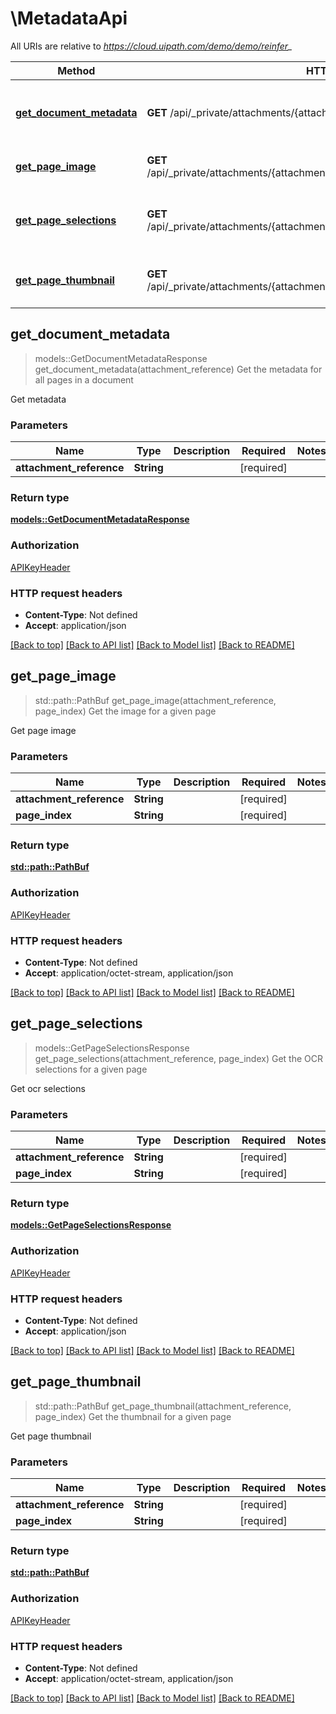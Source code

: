 # \MetadataApi

All URIs are relative to *https://cloud.uipath.com/demo/demo/reinfer_*

Method | HTTP request | Description
------------- | ------------- | -------------
[**get_document_metadata**](MetadataApi.md#get_document_metadata) | **GET** /api/_private/attachments/{attachment_reference}/render | Get the metadata for all pages in a document
[**get_page_image**](MetadataApi.md#get_page_image) | **GET** /api/_private/attachments/{attachment_reference}/render/pages/{page_index} | Get the image for a given page
[**get_page_selections**](MetadataApi.md#get_page_selections) | **GET** /api/_private/attachments/{attachment_reference}/selections/pages/{page_index} | Get the OCR selections for a given page
[**get_page_thumbnail**](MetadataApi.md#get_page_thumbnail) | **GET** /api/_private/attachments/{attachment_reference}/thumbnail/pages/{page_index} | Get the thumbnail for a given page



## get_document_metadata

> models::GetDocumentMetadataResponse get_document_metadata(attachment_reference)
Get the metadata for all pages in a document

Get metadata

### Parameters


Name | Type | Description  | Required | Notes
------------- | ------------- | ------------- | ------------- | -------------
**attachment_reference** | **String** |  | [required] |

### Return type

[**models::GetDocumentMetadataResponse**](GetDocumentMetadataResponse.md)

### Authorization

[APIKeyHeader](../README.md#APIKeyHeader)

### HTTP request headers

- **Content-Type**: Not defined
- **Accept**: application/json

[[Back to top]](#) [[Back to API list]](../README.md#documentation-for-api-endpoints) [[Back to Model list]](../README.md#documentation-for-models) [[Back to README]](../README.md)


## get_page_image

> std::path::PathBuf get_page_image(attachment_reference, page_index)
Get the image for a given page

Get page image

### Parameters


Name | Type | Description  | Required | Notes
------------- | ------------- | ------------- | ------------- | -------------
**attachment_reference** | **String** |  | [required] |
**page_index** | **String** |  | [required] |

### Return type

[**std::path::PathBuf**](std::path::PathBuf.md)

### Authorization

[APIKeyHeader](../README.md#APIKeyHeader)

### HTTP request headers

- **Content-Type**: Not defined
- **Accept**: application/octet-stream, application/json

[[Back to top]](#) [[Back to API list]](../README.md#documentation-for-api-endpoints) [[Back to Model list]](../README.md#documentation-for-models) [[Back to README]](../README.md)


## get_page_selections

> models::GetPageSelectionsResponse get_page_selections(attachment_reference, page_index)
Get the OCR selections for a given page

Get ocr selections

### Parameters


Name | Type | Description  | Required | Notes
------------- | ------------- | ------------- | ------------- | -------------
**attachment_reference** | **String** |  | [required] |
**page_index** | **String** |  | [required] |

### Return type

[**models::GetPageSelectionsResponse**](GetPageSelectionsResponse.md)

### Authorization

[APIKeyHeader](../README.md#APIKeyHeader)

### HTTP request headers

- **Content-Type**: Not defined
- **Accept**: application/json

[[Back to top]](#) [[Back to API list]](../README.md#documentation-for-api-endpoints) [[Back to Model list]](../README.md#documentation-for-models) [[Back to README]](../README.md)


## get_page_thumbnail

> std::path::PathBuf get_page_thumbnail(attachment_reference, page_index)
Get the thumbnail for a given page

Get page thumbnail

### Parameters


Name | Type | Description  | Required | Notes
------------- | ------------- | ------------- | ------------- | -------------
**attachment_reference** | **String** |  | [required] |
**page_index** | **String** |  | [required] |

### Return type

[**std::path::PathBuf**](std::path::PathBuf.md)

### Authorization

[APIKeyHeader](../README.md#APIKeyHeader)

### HTTP request headers

- **Content-Type**: Not defined
- **Accept**: application/octet-stream, application/json

[[Back to top]](#) [[Back to API list]](../README.md#documentation-for-api-endpoints) [[Back to Model list]](../README.md#documentation-for-models) [[Back to README]](../README.md)

